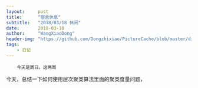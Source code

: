 ```yaml
---
layout:     post
title:      "宿舍休息"
subtitle:   "2018/03/18 休闲"
date:       2018-03-18
author:     "WangXiaoDong"
header-img: "https://github.com/Dongzhixiao/PictureCache/blob/master/diaryPic/20180318.jpg?raw=true"
tags:
    - 日记
---
```


```
    今天是周日。这两周
```

今天，总结一下如何使用层次聚类算法里面的聚类度量问题，